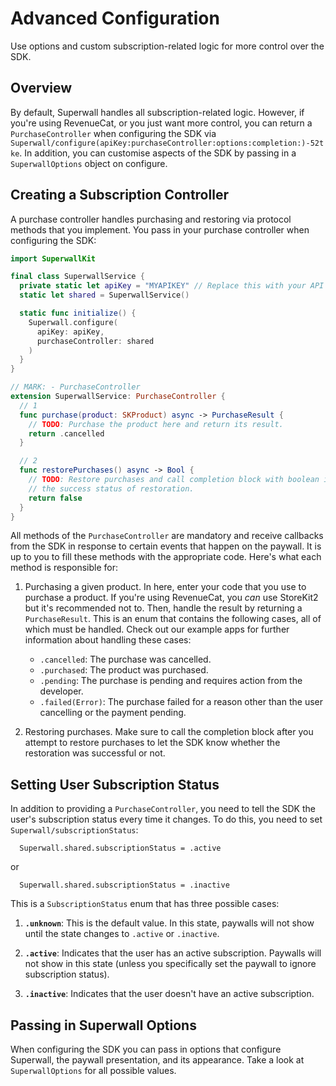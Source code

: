 # Advanced Configuration

Use options and custom subscription-related logic for more control over the SDK.

## Overview

By default, Superwall handles all subscription-related logic. However, if you're using RevenueCat, or you just want more control, you can return a ``PurchaseController`` when configuring the SDK via
 ``Superwall/configure(apiKey:purchaseController:options:completion:)-52tke``. In addition, you can customise aspects of the SDK by passing in a ``SuperwallOptions`` object on configure.

## Creating a Subscription Controller

A purchase controller handles purchasing and restoring via protocol methods that you implement. You pass in your purchase controller when configuring the SDK:

```swift
import SuperwallKit

final class SuperwallService {
  private static let apiKey = "MYAPIKEY" // Replace this with your API Key
  static let shared = SuperwallService()

  static func initialize() {
    Superwall.configure(
      apiKey: apiKey,
      purchaseController: shared
    )
  }
}

// MARK: - PurchaseController
extension SuperwallService: PurchaseController {
  // 1
  func purchase(product: SKProduct) async -> PurchaseResult {
    // TODO: Purchase the product here and return its result.
    return .cancelled
  }

  // 2
  func restorePurchases() async -> Bool {
    // TODO: Restore purchases and call completion block with boolean indicating
    // the success status of restoration.
    return false
  }
}
```

All methods of the ``PurchaseController`` are mandatory and receive callbacks from the SDK in response to certain events that happen on the paywall. It is up to you to fill these methods with the appropriate code. Here's what each method is responsible for:

1. Purchasing a given product. In here, enter your code that you use to purchase a product. If you're using RevenueCat, you _can_ use StoreKit2 but it's recommended not to. Then, handle the result by returning a ``PurchaseResult``. This is an enum that contains the following cases, all of which must be handled. Check out our example apps for further information about handling these cases:
    - `.cancelled`: The purchase was cancelled.
    - `.purchased`: The product was purchased.
    - `.pending`: The purchase is pending and requires action from the developer.
    - `.failed(Error)`: The purchase failed for a reason other than the user cancelling or the payment pending.

2. Restoring purchases. Make sure to call the completion block after you attempt to restore purchases to let the SDK know whether the restoration was successful or not.

## Setting User Subscription Status

In addition to providing a `PurchaseController`, you need to tell the SDK the user's subscription status every time it changes. To do this, you need to set ``Superwall/subscriptionStatus``:

```
  Superwall.shared.subscriptionStatus = .active
```

or

```
  Superwall.shared.subscriptionStatus = .inactive
```

This is a ``SubscriptionStatus`` enum that has three possible cases:

1. **`.unknown`**: This is the default value. In this state, paywalls will not show until the state changes to `.active` or `.inactive`.

2. **`.active`**: Indicates that the user has an active subscription. Paywalls will not show in this state (unless you specifically set the paywall to ignore subscription status).

3. **`.inactive`**: Indicates that the user doesn't have an active subscription.

## Passing in Superwall Options

When configuring the SDK you can pass in options that configure Superwall, the paywall presentation, and its appearance. Take a look at ``SuperwallOptions`` for all possible values.
